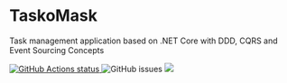 # TaskoMask
Task management application based on .NET Core  with DDD, CQRS and Event Sourcing Concepts
<p align="left">
  <a href="https://github.com/hamed-shirbandi/TaskoMask">
     <img alt="GitHub Actions status" src="https://github.com/hamed-shirbandi/TaskoMask/workflows/.NET%20Core%20Build/badge.svg">
  </a>
  <img alt="GitHub issues" src="https://img.shields.io/github/issues/hamed-shirbandi/TaskoMask">
  <a href="https://www.codacy.com/gh/hamed-shirbandi/TaskoMask/dashboard?utm_source=github.com&amp;utm_medium=referral&amp;utm_content=hamed-shirbandi/TaskoMask&amp;utm_campaign=Badge_Grade"><img src="https://app.codacy.com/project/badge/Grade/6c7e167274a444f39f1b8b83bb277782"/></a>
</p>
